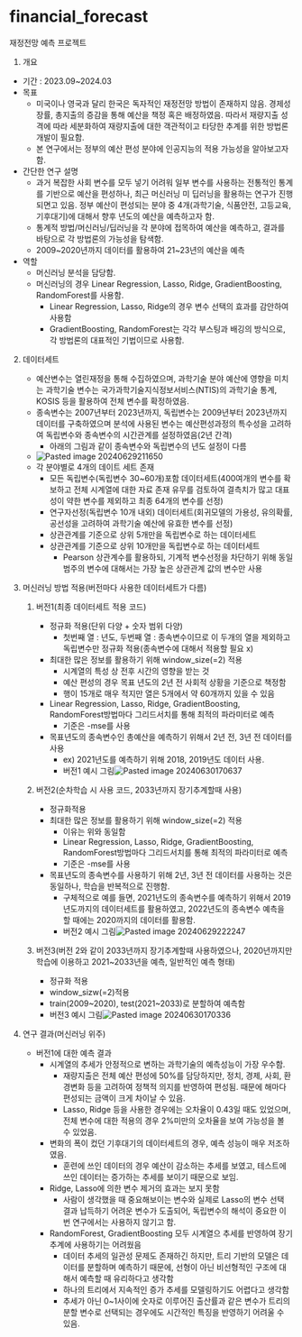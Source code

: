 # financial_forecast
재정전망 예측 프로젝트
1. 개요
- 기간 : 2023.09~2024.03
- 목표 
	- 미국이나 영국과 달리 한국은 독자적인 재정전망 방법이 존재하지 않음. 경제성장률, 총지출의 증감을 통해 예산을 책정 혹은 배정하였음. 따라서 재량지출 성격에 따라 세분화하여 재량지출에 대한 객관적이고 타당한 추계를 위한 방법론 개발이 필요함.
	- 본 연구에서는 정부의 예산 편성 분야에 인공지능의 적용 가능성을 알아보고자함.
- 간단한 연구 설명
	- 과거 복잡한 사회 변수를 모두 넣기 어려워 일부 변수를 사용하는 전통적인 통계를 기반으로 예산을 편성하나, 최근 머신러닝 미 딥러닝을 활용하는 연구가 진행되면고 있음. 정부 예산이 편성되는 분야 중 4개(과학기술, 식품안전, 고등교육, 기후대기)에 대해서 향후 년도의 예산을 예측하고자 함.
	- 통계적 방법/머신러닝/딥러닝을 각 분야에 접목하여 예산을 예측하고, 결과를 바탕으로 각 방법론의 가능성을 탐색함.
	- 2009~2020년까지 데이터를 활용하여 21~23년의 예산을 예측
- 역할
	- 머신러닝 분석을 담당함. 
	- 머신러닝의 경우 Linear Regression, Lasso, Ridge, GradientBoosting, RandomForest를 사용함.
		- Linear Regression, Lasso, Ridge의 경우 변수 선택의 효과를 감안하여 사용함
		- GradientBoosting, RandomForest는 각각 부스팅과 배깅의 방식으로, 각 방법론의 대표적인 기법이므로 사용함.
		
2. 데이터세트
	- 예산변수는 열린재정을 통해 수집하였으며, 과학기술 분야 예산에 영향을 미치는 과학기술 변수는 국가과학기술지식정보서비스(NTIS)의 과학기술 통계, KOSIS 등을 활용하여 전체 변수를 확정하였음.
	- 종속변수는 2007년부터 2023년까지, 독립변수는 2009년부터 2023년까지 데이터를 구축하였으며 분석에 사용된 변수는 예산편성과정의 특수성을 고려하여 독립변수와 종속변수의 시간관계를 설정하였음(2년 간격)
		- 아래의 그림과 같이 종속변수와 독립변수의 년도 설정이 다름
	- ![Pasted image 20240629211650](https://github.com/gyeong-min-kim-a/financial_forecast/assets/174190109/d0f30a56-0de0-4cfc-a68a-1f743ab7d305)
	- 각 분야별로 4개의 데이트 세트 존재
		- 모든 독립변수(독립변수 30~60개)포함 데이터세트(400여개의 변수를 확보하고 전체 시계열에 대한 자료 존재 유무를 검토하여 결측치가 많고 대표성이 약한 변수를 제외하고 최종 64개의 변수를 선정)
		- 연구자선정(독립변수 10개 내외) 데이터세트(회귀모델의 가용성, 유의확률, 공선성을 고려하여 과학기술 예산에 유효한 변수를 선정)
		- 상관관계를 기준으로 상위 5개만을 독립변수로 하는 데이터세트
		- 상관관계를 기준으로 상위 10개만을 독립변수로 하는 데이터세트
			- Pearson 상관계수를 활용하되, 기계적 변수선정을 차단하기 위해 동일범주의 변수에 대해서는 가장 높은 상관관계 값의 변수만 사용
			
3. 머신러닝 방법 적용(버전마다 사용한 데이터세트가 다름)
	1. 버전1(최종 데이터세트 적용 코드)
		- 정규화 적용(단위 다양 + 숫자 범위 다양)
			- 첫번째 열 : 년도, 두번째 열 : 종속변수이므로 이 두개의 열을 제외하고 독립변수만 정규화 적용(종속변수에 대해서 적용할 필요 x)
		- 최대한 많은 정보를 활용하기 위해 window_size(=2) 적용
			- 시계열의 특성 상 전후 시간의 영향을 받는 것 
			- 예산 편성의 경우 목표 년도의 2년 전 사회적 상황을 기준으로 책정함
			- 행이 15개로 매우 적지만 열은 5개에서 약 60개까지 있을 수 있음
		- Linear Regression, Lasso, Ridge, GradientBoosting, RandomForest방법마다 그리드서치를 통해 최적의 파라미터로 예측
			- 기준은 -mse를 사용
		- 목표년도의 종속변수인 총예산을 예측하기 위해서 2년 전, 3년 전 데이터를 사용
			- ex) 2021년도를 예측하기 위해 2018, 2019년도 데이터 사용.
			- 버전1 예시 그림![Pasted image 20240630170637](https://github.com/gyeong-min-kim-a/financial_forecast/assets/174190109/5adc4dff-f8d8-4911-af74-2a6d33934d85)

	2. 버전2(순차학습 시 사용 코드, 2033년까지 장기추계할때 사용)
		- 정규화적용
		- 최대한 많은 정보를 활용하기 위해 window_size(=2) 적용
			- 이유는 위와 동일함
			- Linear Regression, Lasso, Ridge, GradientBoosting, RandomForest방법마다 그리드서치를 통해 최적의 파라미터로 예측
			- 기준은 -mse를 사용
		- 목표년도의 종속변수를 사용하기 위해 2년, 3년 전 데이터를 사용하는 것은 동일하나, 학습을 반복적으로 진행함.
			- 구체적으로 예를 들면, 2021년도의 종속변수를 예측하기 위해서 2019년도까지의 데이터세트를 활용하였고, 2022년도의 종속변수 예측을 할 때에는 2020까지의 데이터를 활용함.
			- 버전2 예시 그림![Pasted image 20240629222247](https://github.com/gyeong-min-kim-a/financial_forecast/assets/174190109/379bd403-e2f2-4e09-98ed-f910aba02273)

	3. 버전3(버전 2와 같이 2033년까지 장기추계할때 사용하였으나, 2020년까지만 학습에 이용하고 2021~2033년을 예측, 일반적인 예측 형태)
		- 정규화 적용
		- window_sizw(=2)적용
		- train(2009~2020), test(2021~2033)로 분할하여 예측함
		- 버전3 예시 그림![Pasted image 20240630170336](https://github.com/gyeong-min-kim-a/financial_forecast/assets/174190109/08daa528-8429-4d49-bea4-a0e7d14060cc)

4. 연구 결과(머신러닝 위주)
	- 버전1에 대한 예측 결과
		- 시계열의 추세가 안정적으로 변하는 과학기술의 예측성능이 가장 우수함.
			- 재량지출은 전체 예산 편성에 50%를 담당하지만, 정치, 경제, 사회, 환경변화 등을 고려하여 정책적 의지를 반영하여 편성됨. 때문에 해마다 편성되는 금액이 크게 차이날 수 있음. 
			- Lasso, Ridge 등을 사용한 경우에는 오차율이 0.43일 때도 있었으며, 전체 변수에 대한 적용의 경우 2%미만의 오차율을 보여 가능성을 볼 수 있었음.
		- 변화의 폭이 컸던 기후대기의 데이터세트의 경우, 예측 성능이 매우 저조하였음.
			- 훈련에 쓰인 데이터의 경우 예산이 감소하는 추세를 보였고, 테스트에 쓰인 데이터는 증가하는 추세를 보이기 때문으로 보임.
		- Ridge, Lasso에 의한 변수 제거의 효과는 보지 못함
			- 사람이 생각했을 때 중요해보이는 변수와 실제로 Lasso의 변수 선택 결과 납득하기 어려운 변수가 도출되어, 독립변수의 해석이 중요한 이번 연구에서는 사용하지 않기고 함.
		- RandomForest, GradientBoosting 모두 시계열으 추세를 반영하여 장기추계에 사용하기는 어려웠음
			- 데이터 추세의 일관성 문제도 존재하긴 하지만, 트리 기반의 모델은 데이터를 분할하며 예측하기 때문에, 선형이 아닌 비선형적인 구조에 대해서 예측할 때 유리하다고 생각함
			- 하나의 트리에서 지속적인 증가 추세를 모델링하기도 어렵다고 생각함
			- 추세가 아닌 0~1사이에 숫자로 이루어진 출산률과 같은 변수가 트리의 분할 변수로 선택되는 경우에도 시간적인 특징을 반영하기 어려울 수 있음.
